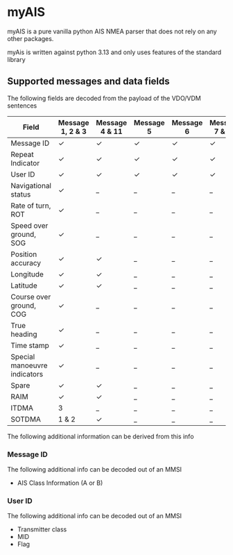 # myAIS

myAIS is a pure vanilla python AIS NMEA parser that does not rely on any other packages.

myAis is written against python 3.13 and only uses features of the standard library

## Supported messages and data fields

The following fields are decoded from the payload of the VDO/VDM sentences

|Field                       |Message 1, 2 & 3|Message 4 & 11|Message 5|Message 6|Message 7 & 13|Message 8|Message 9|Message 10|Message 12|Message 14|Message 15|Message 16|Message 17|Message 18|Message 19|Message 20|Message 21|Message 22|Message 23|Message 24|Message 25|Message 26|Message 27|
|----------------------------|----------------|--------------|-------|-------|-------|-------|-------|-------|-------|-------|-------|-------|-------|-------|-------|-------|-------|-------|-------|-------|-------|-------|-------|
|Message ID                  |&check;         |&check;       |&check;|&check;|&check;|&check;|&check;|&check;|&check;|&check;|&check;|&check;|&check;|&check;|&check;|&check;|&check;|&check;|&check;|&check;|&check;|&check;|&check;|&check;|&check;|&check;|
|Repeat Indicator            |&check;         |&check;       |&check;|&check;|&check;|&check;|&check;|&check;|&check;|&check;|&check;|&check;|&check;|&check;|&check;|&check;|&check;|&check;|&check;|&check;|&check;|&check;|&check;|&check;|&check;|&check;|
|User ID                     |&check;         |&check;       |&check;|&check;|&check;|&check;|&check;|&check;|&check;|&check;|&check;|&check;|&check;|&check;|&check;|&check;|&check;|&check;|&check;|&check;|&check;|&check;|&check;|&check;|&check;|&check;|
|Navigational status         |&check;         |_             |_|_|_|_|_|_|_|_|_|_|_|_|_|_|_|_|_|_|_|_|_|
|Rate of turn, ROT           |&check;         |_             |_|_|_|_|_|_|_|_|_|_|_|_|_|_|_|_|_|_|_|_|_|
|Speed over ground, SOG      |&check;         |_             |_|_|_|_|_|_|_|_|_|_|_|_|_|_|_|_|_|_|_|_|_|
|Position accuracy           |&check;         |&check;       |_|_|_|_|_|_|_|_|_|_|_|_|_|_|_|_|_|_|_|_|_|
|Longitude                   |&check;         |&check;       |_|_|_|_|_|_|_|_|_|_|_|_|_|_|_|_|_|_|_|_|_|
|Latitude                    |&check;         |&check;       |_|_|_|_|_|_|_|_|_|_|_|_|_|_|_|_|_|_|_|_|_|
|Course over ground, COG     |&check;         |_             |_|_|_|_|_|_|_|_|_|_|_|_|_|_|_|_|_|_|_|_|_|
|True heading                |&check;         |_             |_|_|_|_|_|_|_|_|_|_|_|_|_|_|_|_|_|_|_|_|_|
|Time stamp                  |&check;         |_             |_|_|_|_|_|_|_|_|_|_|_|_|_|_|_|_|_|_|_|_|_|
|Special manoeuvre indicators|&check;         |_             |_|_|_|_|_|_|_|_|_|_|_|_|_|_|_|_|_|_|_|_|_|
|Spare                       |&check;         |&check;       |_|_|_|_|_|_|_|_|_|_|_|_|_|_|_|_|_|_|_|_|_|
|RAIM                        |&check;         |&check;       |_|_|_|_|_|_|_|_|_|_|_|_|_|_|_|_|_|_|_|_|_|
|ITDMA                       | 3              |_             |_|_|_|_|_|_|_|_|_|_|_|_|_|_|_|_|_|_|_|_|_|
|SOTDMA                      | 1 & 2          |&check;       |_|_|_|_|_|_|_|_|_|_|_|_|_|_|_|_|_|_|_|_|_|

The following additional information can be derived from this info

### Message ID

The following additional info can be decoded out of an MMSI

 - AIS Class Information (A or B)

### User ID

The following additional info can be decoded out of an MMSI

 - Transmitter class
 - MID
 - Flag
